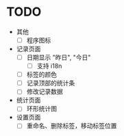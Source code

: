 # TODO

- 其他
    - [ ] 程序图标
- 记录页面
    - [ ] 日期显示 "昨日", "今日"
        - [ ] 支持 i18n
    - [ ] 标签的颜色
    - [ ] 记录顶部的统计条
    - [ ] 修改记录数据
- 统计页面
    - [ ] 环形统计图
- 设置页面
    - [ ] 重命名、删除标签，移动标签位置